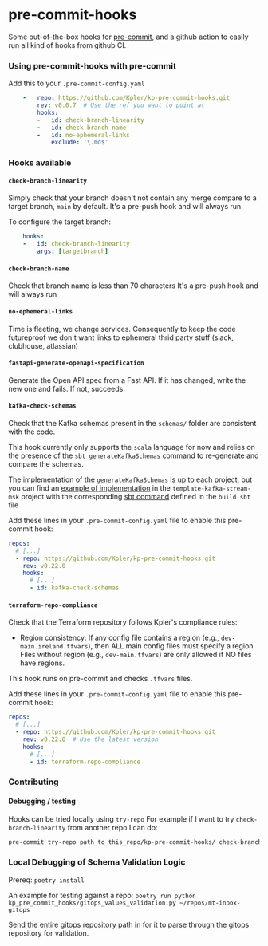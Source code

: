 pre-commit-hooks
================

Some out-of-the-box hooks for [pre-commit](https://github.com/pre-commit/pre-commit), and
a github action to easily run all kind of hooks from github CI.

### Using pre-commit-hooks with pre-commit

Add this to your `.pre-commit-config.yaml`

```yaml
    -   repo: https://github.com/Kpler/kp-pre-commit-hooks.git
        rev: v0.0.7  # Use the ref you want to point at
        hooks:
        -   id: check-branch-linearity
        -   id: check-branch-name
        -   id: no-ephemeral-links
            exclude: '\.md$'
```

### Hooks available

#### `check-branch-linearity`
Simply check that your branch doesn't not contain any merge compare to a target branch, `main` by default.
It's a pre-push hook and will always run

To configure the target branch:
```yaml
    hooks:
    -   id: check-branch-linearity
        args: [targetbranch]
```

#### `check-branch-name`
Check that branch name is less than 70 characters
It's a pre-push hook and will always run

#### `no-ephemeral-links`
Time is fleeting, we change services.
Consequently to keep the code futureproof we don't
want links to ephemeral thrid party stuff (slack, clubhouse, atlassian)

#### `fastapi-generate-openapi-specification`
Generate the Open API spec from a Fast API. If it has changed, write the new one and fails. If not, succeeds.

#### `kafka-check-schemas`

Check that the Kafka schemas present in the `schemas/` folder are consistent with the code.

This hook currently only supports the `scala` language for now and relies on the presence of the `sbt generateKafkaSchemas` command to re-generate and compare the schemas.

The implementation of the `generateKafkaSchemas` is up to each project, but you can find an [example of implementation] in the `template-kafka-stream-msk` project with the corresponding [sbt command] defined in the `build.sbt` file

Add these lines in your `.pre-commit-config.yaml` file to enable this pre-commit hook:
```yaml
repos:
  # [...]
  - repo: https://github.com/Kpler/kp-pre-commit-hooks.git
    rev: v0.22.0
    hooks:
      # [...]
      - id: kafka-check-schemas
```

#### `terraform-repo-compliance`

Check that the Terraform repository follows Kpler's compliance rules:
- Region consistency: If any config file contains a region (e.g., `dev-main.ireland.tfvars`), then ALL main config files must specify a region. Files without region (e.g., `dev-main.tfvars`) are only allowed if NO files have regions.

This hook runs on pre-commit and checks `.tfvars` files.

Add these lines in your `.pre-commit-config.yaml` file to enable this pre-commit hook:
```yaml
repos:
  # [...]
  - repo: https://github.com/Kpler/kp-pre-commit-hooks.git
    rev: v0.22.0  # Use the latest version
    hooks:
      # [...]
      - id: terraform-repo-compliance
```

[example of implementation]: https://github.com/Kpler/template-kafka-stream-msk/blob/main/src/ci/scala/schema_generator/VulcanSchemaGenerator.scala
[sbt command]: https://github.com/Kpler/template-kafka-stream-msk/blob/main/build.sbt#L75

### Contributing

#### Debugging / testing
Hooks can be tried locally using `try-repo`
For example if I want to try `check-branch-linearity` from another repo
I can do:
```bash
pre-commit try-repo path_to_this_repo/kp-pre-commit-hooks/ check-branch-linearity --hook-stage push --verbose
```


### Local Debugging of Schema Validation Logic

Prereq:
`poetry install`

An example for testing against a repo:
`poetry run python kp_pre_commit_hooks/gitops_values_validation.py ~/repos/mt-inbox-gitops`

Send the entire gitops repository path in for it to parse through the gitops repository for validation.
